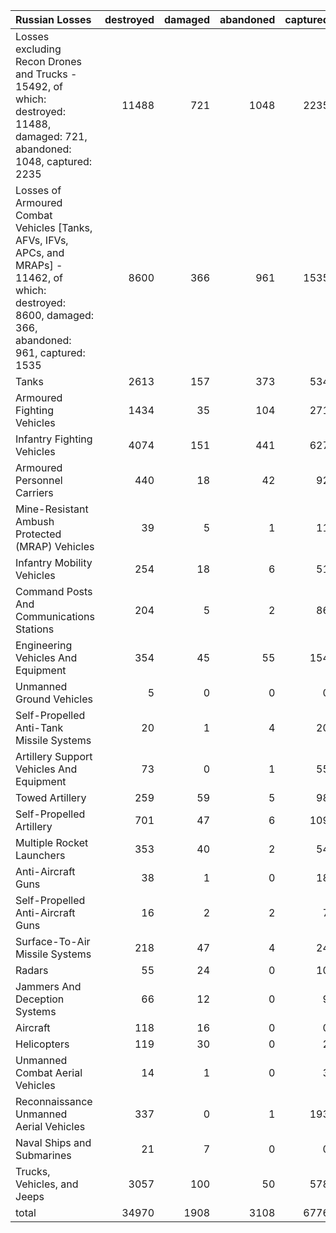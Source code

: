| Russian Losses                                                                                                                                           |   destroyed |   damaged |   abandoned |   captured |   total |
|:---------------------------------------------------------------------------------------------------------------------------------------------------------|------------:|----------:|------------:|-----------:|--------:|
| Losses excluding Recon Drones and Trucks - 15492, of which: destroyed: 11488, damaged: 721, abandoned: 1048, captured: 2235                              |       11488 |       721 |        1048 |       2235 |   15492 |
| Losses of Armoured Combat Vehicles [Tanks, AFVs, IFVs, APCs, and MRAPs] - 11462, of which: destroyed: 8600, damaged: 366, abandoned: 961, captured: 1535 |        8600 |       366 |         961 |       1535 |   11462 |
| Tanks                                                                                                                                                    |        2613 |       157 |         373 |        534 |    3677 |
| Armoured Fighting Vehicles                                                                                                                               |        1434 |        35 |         104 |        271 |    1844 |
| Infantry Fighting Vehicles                                                                                                                               |        4074 |       151 |         441 |        627 |    5293 |
| Armoured Personnel Carriers                                                                                                                              |         440 |        18 |          42 |         92 |     592 |
| Mine-Resistant Ambush Protected  (MRAP) Vehicles                                                                                                         |          39 |         5 |           1 |         11 |      56 |
| Infantry Mobility Vehicles                                                                                                                               |         254 |        18 |           6 |         51 |     329 |
| Command Posts And Communications Stations                                                                                                                |         204 |         5 |           2 |         86 |     297 |
| Engineering Vehicles And Equipment                                                                                                                       |         354 |        45 |          55 |        154 |     608 |
| Unmanned Ground Vehicles                                                                                                                                 |           5 |         0 |           0 |          0 |       5 |
| Self-Propelled Anti-Tank Missile Systems                                                                                                                 |          20 |         1 |           4 |         20 |      45 |
| Artillery Support Vehicles And Equipment                                                                                                                 |          73 |         0 |           1 |         55 |     129 |
| Towed Artillery                                                                                                                                          |         259 |        59 |           5 |         98 |     421 |
| Self-Propelled Artillery                                                                                                                                 |         701 |        47 |           6 |        109 |     863 |
| Multiple Rocket Launchers                                                                                                                                |         353 |        40 |           2 |         54 |     449 |
| Anti-Aircraft Guns                                                                                                                                       |          38 |         1 |           0 |         18 |      57 |
| Self-Propelled Anti-Aircraft Guns                                                                                                                        |          16 |         2 |           2 |          7 |      27 |
| Surface-To-Air Missile Systems                                                                                                                           |         218 |        47 |           4 |         24 |     293 |
| Radars                                                                                                                                                   |          55 |        24 |           0 |         10 |      89 |
| Jammers And Deception Systems                                                                                                                            |          66 |        12 |           0 |          9 |      87 |
| Aircraft                                                                                                                                                 |         118 |        16 |           0 |          0 |     134 |
| Helicopters                                                                                                                                              |         119 |        30 |           0 |          2 |     151 |
| Unmanned Combat Aerial Vehicles                                                                                                                          |          14 |         1 |           0 |          3 |      18 |
| Reconnaissance Unmanned Aerial Vehicles                                                                                                                  |         337 |         0 |           1 |        193 |     531 |
| Naval Ships and Submarines                                                                                                                               |          21 |         7 |           0 |          0 |      28 |
| Trucks, Vehicles, and Jeeps                                                                                                                              |        3057 |       100 |          50 |        578 |    3785 |
| total                                                                                                                                                    |       34970 |      1908 |        3108 |       6776 |   46762 |